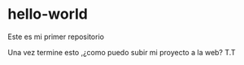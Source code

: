 # hello-world
Este es mi primer repositorio


Una vez termine esto ,¿como puedo subir mi proyecto a la web? T.T
